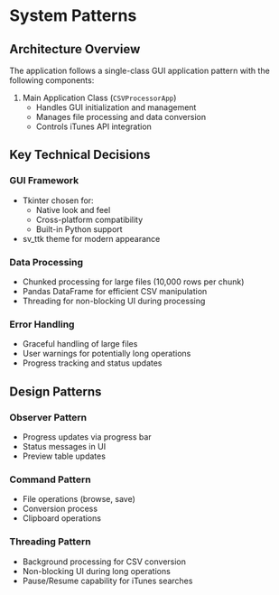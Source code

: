 # System Patterns

## Architecture Overview
The application follows a single-class GUI application pattern with the following components:

1. Main Application Class (`CSVProcessorApp`)
   - Handles GUI initialization and management
   - Manages file processing and data conversion
   - Controls iTunes API integration

## Key Technical Decisions

### GUI Framework
- Tkinter chosen for:
  - Native look and feel
  - Cross-platform compatibility
  - Built-in Python support
- sv_ttk theme for modern appearance

### Data Processing
- Chunked processing for large files (10,000 rows per chunk)
- Pandas DataFrame for efficient CSV manipulation
- Threading for non-blocking UI during processing

### Error Handling
- Graceful handling of large files
- User warnings for potentially long operations
- Progress tracking and status updates

## Design Patterns

### Observer Pattern
- Progress updates via progress bar
- Status messages in UI
- Preview table updates

### Command Pattern
- File operations (browse, save)
- Conversion process
- Clipboard operations

### Threading Pattern
- Background processing for CSV conversion
- Non-blocking UI during long operations
- Pause/Resume capability for iTunes searches 
